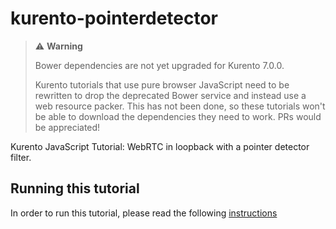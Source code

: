 kurento-pointerdetector
=======================

> :warning: **Warning**
>
> Bower dependencies are not yet upgraded for Kurento 7.0.0.
>
> Kurento tutorials that use pure browser JavaScript need to be rewritten to drop the deprecated Bower service and instead use a web resource packer. This has not been done, so these tutorials won't be able to download the dependencies they need to work. PRs would be appreciated!

Kurento JavaScript Tutorial: WebRTC in loopback with a pointer detector filter.

Running this tutorial
---------------------

In order to run this tutorial, please read the following [instructions](https://kurento.openvidu.io/docs/current/tutorials/js/module-pointerdetector.html)

